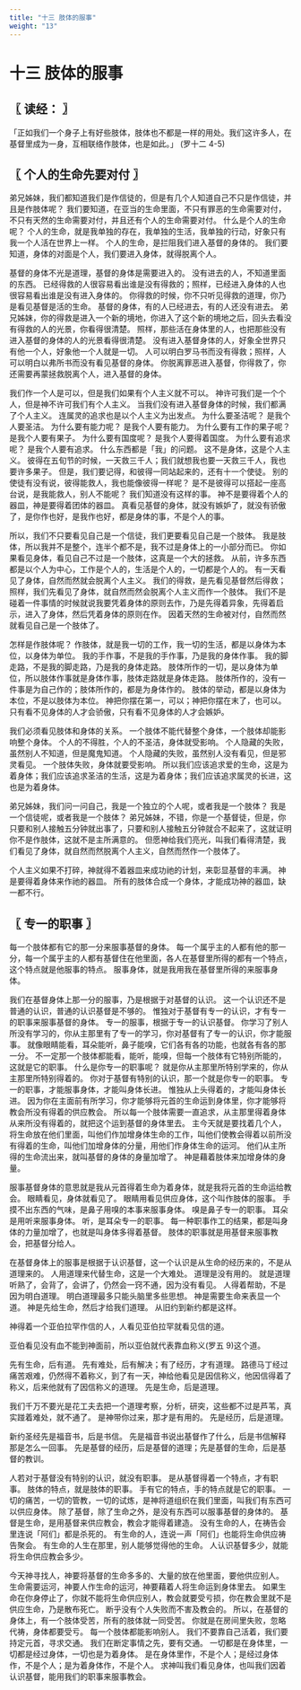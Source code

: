 ```yaml
---
title: "十三 肢体的服事"
weight: "13"
---
```


# 十三 肢体的服事

## 〖 读经： 〗

「正如我们一个身子上有好些肢体，肢体也不都是一样的用处。我们这许多人，在基督里成为一身，互相联络作肢体，也是如此。」
(罗十二 4-5)

## 〖 个人的生命先要对付 〗

弟兄姊妹，我们都知道我们是作信徒的，但是有几个人知道自己不只是作信徒，并且是作肢体呢？
我们要知道，在亚当的生命里面，不只有罪恶的生命需要对付，不只有天然的生命需要对付，并且还有个人的生命需要对付。
什么是个人的生命呢？
个人的生命，就是我单独的存在，我单独的生活，我单独的行动，好象只有我一个人活在世界上一样。
个人的生命，是拦阻我们进入基督的身体的。
我们要知道，身体的对面是个人，我们要进入身体，就得脱离个人。

基督的身体不光是道理，基督的身体是需要进入的。
没有进去的人，不知道里面的东西。
已经得救的人很容易看出谁是没有得救的；照样，已经进入身体的人也很容易看出谁是没有进入身体的。
你得救的时候，你不只听见得救的道理，你乃是看见基督是活的生命。
基督的身体，有的人已经进去，有的人还没有进去。
弟兄姊妹，你的得救是进入一个新的境地，你进入了这个新的境地之后，回头去看没有得救的人的光景，你看得很清楚。
照样，那些活在身体里的人，也把那些没有进入基督的身体的人的光景看得很清楚。
没有进入基督身体的人，好象全世界只有他一个人，好象他一个人就是一切。
人可以明白罗马书而没有得救；照样，人可以明白以弗所书而没有看见基督的身体。
你脱离罪恶进入基督，你得救了，你还需要再蒙拯救脱离个人，进入基督的身体。

我们作一个人是可以，但是我们如果有个人主义就不可以。
神许可我们是一个个人，但是神不许可我们有个人主义。
当我们没有进入基督身体的时候，我们都满了个人主义。
连属灵的追求也是以个人主义为出发点。
为什么要圣洁呢？
是我个人要圣洁。
为什么要有能力呢？
是我个人要有能力。
为什么要有工作的果子呢？
是我个人要有果子。
为什么要有国度呢？
是我个人要得着国度。
为什么要有追求呢？
是我个人要有追求。
什么东西都是「我」的问题。
这不是身体，这是个人主义。
彼得在五旬节的时候，一天救三千人；我们就想我也要一天救三千人，我也要许多果子。
但是，我们要记得，和彼得一同站起来的，还有十一个使徒。
别的使徒有没有说，彼得能救人，我也能像彼得一样呢？
是不是彼得可以搭起一座高台说，是我能救人，别人不能呢？
我们知道没有这样的事。
神不是要得着个人的器皿，神是要得着团体的器皿。
真看见基督的身体，就没有嫉妒了，就没有骄傲了，是你作也好，是我作也好，都是身体的事，不是个人的事。

所以，我们不只要看见自己是一个信徒，我们更要看见自己是一个肢体。
我是肢体，所以我并不是整个，连半个都不是，我不过是身体上的一小部分而已。
你如果看见身体，看见自己不过是一个肢体，这真是一个大的拯救。
从前，许多东西都是以个人为中心，工作是个人的，生活是个人的，一切都是个人的。
有一天看见了身体，自然而然就会脱离个人主义。
我们的得救，是先看见基督然后得救；照样，我们先看见了身体，就自然而然会脱离个人主义而作一个肢体。
我们不是碰着一件事情的时候就说我要凭着身体的原则去作，乃是先得着异象，先得着启示，进入了身体，然后凭着身体的原则在作。
因着天然的生命被对付，自然而然就看见自己是一个肢体了。

怎样是作肢体呢？
作肢体，就是我一切的工作，我一切的生活，都是以身体为本位，以身体为单位。
我的手作事，不是我的手作事，乃是我的身体作事。
我的脚走路，不是我的脚走路，乃是我的身体走路。
肢体所作的一切，是以身体为单位，所以肢体作事就是身体作事，肢体走路就是身体走路。
肢体所作的，没有一件事是为自己作的；肢体所作的，都是为身体作的。
肢体的举动，都是以身体为本位，不是以肢体为本位。
神把你摆在第一，可以；神把你摆在末了，也可以。
只有看不见身体的人才会骄傲，只有看不见身体的人才会嫉妒。

我们必须看见肢体和身体的关系。
一个肢体不能代替整个身体，一个肢体却能影响整个身体。
个人的不得胜，个人的不圣洁，身体就受影响。
个人隐藏的失败，虽然别人不知道，但是魔鬼知道。
个人隐藏的失败，虽然别人没有看见，但是邪灵看见。
一个肢体失败，身体就要受影响。
所以我们应该追求爱的生命，这是为着身体；我们应该追求圣洁的生活，这是为着身体；我们应该追求属灵的长进，这也是为着身体。

弟兄姊妹，我们问一问自己，我是一个独立的个人呢，或者我是一个肢体？
我是一个信徒呢，或者我是一个肢体？
弟兄姊妹，不错，你是一个基督徒，但是，你只要和别人接触五分钟就出事了，只要和别人接触五分钟就合不起来了，这就证明你不是作肢体，这就不是主所满意的。
但愿神给我们亮光，叫我们看得清楚，我们看见了身体，就自然而然脱离个人主义，自然而然作一个肢体了。

个人主义如果不打碎，神就得不着器皿来成功祂的计划，来彰显基督的丰满。
神是要得着身体来作祂的器皿。
所有的肢体合成一个身体，才能成功神的器皿，缺一都不行。

## 〖 专一的职事 〗

每一个肢体都有它的那一分来服事基督的身体。
每一个属乎主的人都有他的那一分，每一个属乎主的人都有基督住在他里面，各人在基督里所得的都有一个特点，这个特点就是他服事的特点。
服事身体，就是我用我在基督里所得的来服事身体。

我们在基督身体上那一分的服事，乃是根据于对基督的认识。
这一个认识还不是普通的认识，普通的认识基督是不够的。
惟独对于基督有专一的认识，才有专一的职事来服事基督的身体。
专一的服事，根据于专一的认识基督。
你学习了别人所没有学习的，你从主那里有了专一的学习，你对基督有了专一的认识，你才能服事。
就像眼睛能看，耳朵能听，鼻子能嗅，它们各有各的功能，也就各有各的那一分。
不一定那一个肢体都能看，能听，能嗅，但每一个肢体有它特别所能的，这就是它的职事。
什么是你专一的职事呢？
就是你从主那里所特别学来的，你从主那里所特别得着的。
你对于基督有特别的认识，那一个就是你专一的职事。
专一的职事，才能服事身体，才能叫身体长进。
惟独从上头得着的，才能叫身体长进。
因为你在主面前有所学习，你才能够将元首的生命运到身体里，你才能够将教会所没有得着的供应教会。
所以每一个肢体需要一直追求，从主那里得着身体从来所没有得着的，就把这个运到基督的身体里去。
主今天就是要找着几个人，将生命放在他们里面，叫他们作加增身体生命的工作，叫他们使教会得着以前所没有得着的生命，叫他们加增身体的分量，用他们作身体生命的运河。
他们从主所得的生命流出来，就叫基督的身体的身量加增了。
神是藉着肢体来加增身体的身量。

服事基督身体的意思就是我从元首得着生命为着身体，就是我将元首的生命运给教会。
眼睛看见，身体就看见了。
眼睛用看见供应身体，这个叫作肢体的服事。
手摸不出东西的气味，是鼻子用嗅的本事来服事身体。
嗅是鼻子专一的职事。
耳朵是用听来服事身体。
听，是耳朵专一的职事。
每一种职事作工的结果，都是叫身体的力量加增了，也就是叫身体多得着基督。
肢体的职事就是用基督来服事教会，把基督分给人。

在基督身体上的服事是根据于认识基督，这一个认识是从生命的经历来的，不是从道理来的。
人用道理来代替生命，这是一个大难处。
道理是没有用的。
就是道理听熟了，会背了，会讲了，仍然会一窍不通，因为没有看见。
人得着帮助，不是因为明白道理。
明白道理最多只能头脑里多些思想。
神是需要生命来表显一个道。
神是先给生命，然后才给我们道理。
从旧约到新约都是这样。

神得着一个亚伯拉罕作信的人，人看见亚伯拉罕就看见信的道。

亚伯看见没有血不能到神面前，所以亚伯就代表靠血称义(罗五 9)这个道。

先有生命，后有道。
先有难处，后有解决；有了经历，才有道理。
路德马丁经过痛苦艰难，仍然得不着称义，到了有一天，神给他看见是因信称义，他因信得着了称义，后来他就有了因信称义的道理。
先是生命，后是道理。

我们千万不要光是花工夫去把一个道理考察，分析，研突，这些都不过是芦苇，真实踫着难处，就不通了。
是神带你过来，那才是有用的。
先是经历，后是道理。

新约圣经先是福音书，后是书信。
先是福音书说出基督作了什么，后是书信解释那是怎么一回事。
先是基督的经历，后是基督的道理；先是基督的生命，后是基督的教训。

人若对于基督没有特别的认识，就没有职事。
是从基督得着一个特点，才有职事。
肢体的特点，就是肢体的职事。
手有它的特点，手的特点就是它的职事。
一切的痛苦，一切的管教，一切的试炼，是神将道组织在我们里面，叫我们有东西可以供应身体。
除了基督，除了生命之外，是没有东西可以服事基督的身体的。
基督是生命，是用基督来供应教会，教会才能得着建造。
没有生命的人，在祷告会里连说「阿们」都是杀死的。
有生命的人，连说一声「阿们」也能将生命供应祷告聚会。
有生命的人生在那里，别人能够觉得他的生命。
人认识基督多少，就能将生命供应教会多少。

今天神寻找人，神要将基督的生命多多的、大量的放在他里面，要他供应别人。
生命需要运河，神要人作生命的运河，神要藉着人将生命运到身体里去。
如果生命在你身停止了，你就不能将生命供应别人，教会就要受亏损，你在教会里就不是供应生命，乃是散布死亡。
断乎没有个人失败而不害及教会的。
所以，在基督的身体上，有一个肢体受苦，所有的肢体就一同受苦。
你就是在房间里失败，忽略代祷，身体都要受亏。
每一个肢体都能影响别人。
我们不要靠自己活着，我们要持定元首，寻求交通。
我们在断定事情之先，要有交通。
一切都是在身体里，一切都是经过身体，一切也是为着身体。
是在身体里作，不是个人；是经过身体作，不是个人；是为着身体作，不是个人。
求神叫我们看见身体，也叫我们因着认识基督，能用我们的职事来服事教会。
